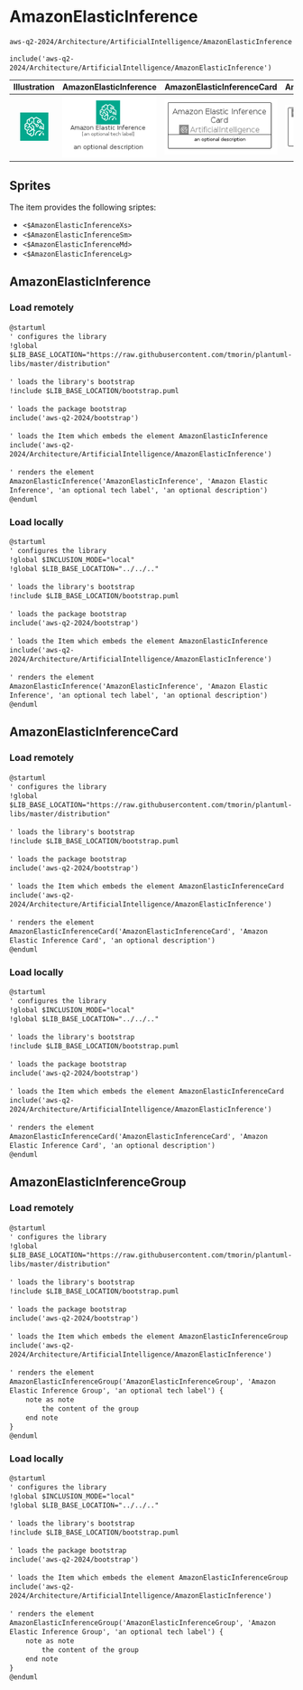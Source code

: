 # AmazonElasticInference


```text
aws-q2-2024/Architecture/ArtificialIntelligence/AmazonElasticInference
```

```text
include('aws-q2-2024/Architecture/ArtificialIntelligence/AmazonElasticInference')
```



| Illustration | AmazonElasticInference | AmazonElasticInferenceCard | AmazonElasticInferenceGroup |
| :---: | :---: | :---: | :---: |
| ![illustration for Illustration](../../../aws-q2-2024/Architecture/ArtificialIntelligence/AmazonElasticInference.png) | ![illustration for AmazonElasticInference](../../../aws-q2-2024/Architecture/ArtificialIntelligence/AmazonElasticInference.Local.png) | ![illustration for AmazonElasticInferenceCard](../../../aws-q2-2024/Architecture/ArtificialIntelligence/AmazonElasticInferenceCard.Local.png) | ![illustration for AmazonElasticInferenceGroup](../../../aws-q2-2024/Architecture/ArtificialIntelligence/AmazonElasticInferenceGroup.Local.png) |



## Sprites
The item provides the following sriptes:

- `<$AmazonElasticInferenceXs>`
- `<$AmazonElasticInferenceSm>`
- `<$AmazonElasticInferenceMd>`
- `<$AmazonElasticInferenceLg>`





## AmazonElasticInference

### Load remotely
```plantuml
@startuml
' configures the library
!global $LIB_BASE_LOCATION="https://raw.githubusercontent.com/tmorin/plantuml-libs/master/distribution"

' loads the library's bootstrap
!include $LIB_BASE_LOCATION/bootstrap.puml

' loads the package bootstrap
include('aws-q2-2024/bootstrap')

' loads the Item which embeds the element AmazonElasticInference
include('aws-q2-2024/Architecture/ArtificialIntelligence/AmazonElasticInference')

' renders the element
AmazonElasticInference('AmazonElasticInference', 'Amazon Elastic Inference', 'an optional tech label', 'an optional description')
@enduml
```

### Load locally
```plantuml
@startuml
' configures the library
!global $INCLUSION_MODE="local"
!global $LIB_BASE_LOCATION="../../.."

' loads the library's bootstrap
!include $LIB_BASE_LOCATION/bootstrap.puml

' loads the package bootstrap
include('aws-q2-2024/bootstrap')

' loads the Item which embeds the element AmazonElasticInference
include('aws-q2-2024/Architecture/ArtificialIntelligence/AmazonElasticInference')

' renders the element
AmazonElasticInference('AmazonElasticInference', 'Amazon Elastic Inference', 'an optional tech label', 'an optional description')
@enduml
```

## AmazonElasticInferenceCard

### Load remotely
```plantuml
@startuml
' configures the library
!global $LIB_BASE_LOCATION="https://raw.githubusercontent.com/tmorin/plantuml-libs/master/distribution"

' loads the library's bootstrap
!include $LIB_BASE_LOCATION/bootstrap.puml

' loads the package bootstrap
include('aws-q2-2024/bootstrap')

' loads the Item which embeds the element AmazonElasticInferenceCard
include('aws-q2-2024/Architecture/ArtificialIntelligence/AmazonElasticInference')

' renders the element
AmazonElasticInferenceCard('AmazonElasticInferenceCard', 'Amazon Elastic Inference Card', 'an optional description')
@enduml
```

### Load locally
```plantuml
@startuml
' configures the library
!global $INCLUSION_MODE="local"
!global $LIB_BASE_LOCATION="../../.."

' loads the library's bootstrap
!include $LIB_BASE_LOCATION/bootstrap.puml

' loads the package bootstrap
include('aws-q2-2024/bootstrap')

' loads the Item which embeds the element AmazonElasticInferenceCard
include('aws-q2-2024/Architecture/ArtificialIntelligence/AmazonElasticInference')

' renders the element
AmazonElasticInferenceCard('AmazonElasticInferenceCard', 'Amazon Elastic Inference Card', 'an optional description')
@enduml
```

## AmazonElasticInferenceGroup

### Load remotely
```plantuml
@startuml
' configures the library
!global $LIB_BASE_LOCATION="https://raw.githubusercontent.com/tmorin/plantuml-libs/master/distribution"

' loads the library's bootstrap
!include $LIB_BASE_LOCATION/bootstrap.puml

' loads the package bootstrap
include('aws-q2-2024/bootstrap')

' loads the Item which embeds the element AmazonElasticInferenceGroup
include('aws-q2-2024/Architecture/ArtificialIntelligence/AmazonElasticInference')

' renders the element
AmazonElasticInferenceGroup('AmazonElasticInferenceGroup', 'Amazon Elastic Inference Group', 'an optional tech label') {
    note as note
        the content of the group
    end note
}
@enduml
```

### Load locally
```plantuml
@startuml
' configures the library
!global $INCLUSION_MODE="local"
!global $LIB_BASE_LOCATION="../../.."

' loads the library's bootstrap
!include $LIB_BASE_LOCATION/bootstrap.puml

' loads the package bootstrap
include('aws-q2-2024/bootstrap')

' loads the Item which embeds the element AmazonElasticInferenceGroup
include('aws-q2-2024/Architecture/ArtificialIntelligence/AmazonElasticInference')

' renders the element
AmazonElasticInferenceGroup('AmazonElasticInferenceGroup', 'Amazon Elastic Inference Group', 'an optional tech label') {
    note as note
        the content of the group
    end note
}
@enduml
```

